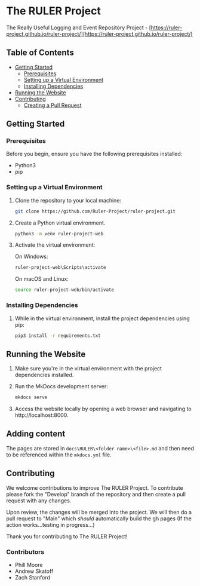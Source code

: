 # The RULER Project

The Really Useful Logging and Event Repository Project - [https://ruler-project.github.io/ruler-project/](https://ruler-project.github.io/ruler-project/)

## Table of Contents
- [Getting Started](#getting-started)
  - [Prerequisites](#prerequisites)
  - [Setting up a Virtual Environment](#setting-up-a-virtual-environment)
  - [Installing Dependencies](#installing-dependencies)
- [Running the Website](#running-the-website)
- [Contributing](#contributing)
  - [Creating a Pull Request](#creating-a-pull-request)

## Getting Started

### Prerequisites

Before you begin, ensure you have the following prerequisites installed:

- Python3
- pip

### Setting up a Virtual Environment

1. Clone the repository to your local machine:

   ```bash
   git clone https://github.com/Ruler-Project/ruler-project.git
   ```

2. Create a Python virtual environment.

   ```bash
   python3 -m venv ruler-project-web
   ```

3. Activate the virtual environment:

   On Windows:

   ```bash
   ruler-project-web\Scripts\activate
   ```

   On macOS and Linux:

   ```bash
   source ruler-project-web/bin/activate
   ```

### Installing Dependencies

1. While in the virtual environment, install the project dependencies using pip:

   ```bash
   pip3 install -r requirements.txt
   ```

## Running the Website

1. Make sure you're in the virtual environment with the project dependencies installed.

2. Run the MkDocs development server:

   ```bash
   mkdocs serve
   ```

3. Access the website locally by opening a web browser and navigating to http://localhost:8000.

## Adding content

The pages are stored in `docs\RULER\<folder name>\<file>.md` and then need to be referenced within the `mkdocs.yml` file.

## Contributing

We welcome contributions to improve The RULER Project. To contribute please fork the "Develop" branch of the repository and then create a pull request with any changes.

Upon review, the changes will be merged into the project. We will then do a pull request to "Main" which *should* automatically build the gh pages (If the action works...testing in progress...)

Thank you for contributing to The RULER Project!

### Contributors

* Phill Moore
* Andrew Skatoff
* Zach Stanford